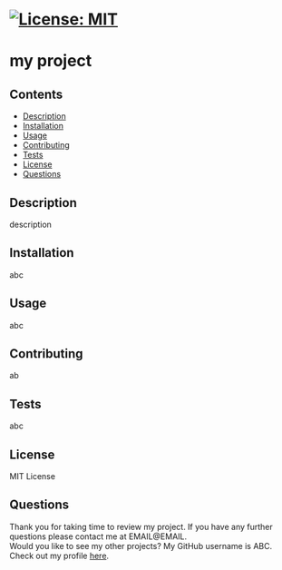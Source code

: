 
# [![License: MIT](https://img.shields.io/badge/License-MIT-yellow.svg)](https://opensource.org/licenses/MIT)

# my project 

## Contents
- [Description](#description)
- [Installation](#installation)
- [Usage](#usage)
- [Contributing](#contributing)
- [Tests](#tests)
- [License](#license)
- [Questions](#questions)
    
## Description
description
## Installation
abc 
## Usage
abc
## Contributing
ab
## Tests
abc
## License
MIT License
## Questions
Thank you for taking time to review  my project. If you have any further questions please contact me at EMAIL@EMAIL. <br />
Would you like to see my other projects? My GitHub username is ABC. Check out my profile [here](ABC).